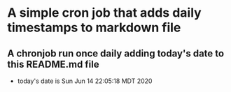 A simple cron job that adds daily timestamps to markdown file
============================================================
## A chronjob run once daily adding today's date to this README.md file
* today's date is Sun Jun 14 22:05:18 MDT 2020
